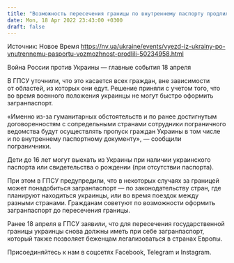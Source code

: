 ```yaml
---
title: "Возможность пересечения границы по внутреннему паспорту продлили — Госпогранслужба"
date: Mon, 18 Apr 2022 23:43:00 +0300
draft: false
---
```

Источник: Новое Время https://nv.ua/ukraine/events/vyezd-iz-ukrainy-po-vnutrennemu-pasportu-vozmozhnost-prodlili-50234958.html


Война России против Украины — главные события 18 апреля

В ГПСУ уточнили, что это касается всех граждан, вне зависимости от областей, из которых они едут. Решение приняли с учетом того, что во время военного положения украинцы не могут быстро оформить загранпаспорт.

«Именно из-за гуманитарных обстоятельств и по ранее достигнутым договоренностям с сопредельными странами сотрудники пограничного ведомства будут осуществлять пропуск граждан Украины в том числе и по внутреннему паспортному документу», — сообщили пограничники.

Дети до 16 лет могут выехать из Украины при наличии украинского паспорта или свидетельства о рождении (при отсутствии паспорта).

При этом в ГПСУ предупредили, что в некоторых случаях за границей может понадобиться загранпаспорт — по законодательству стран, где планируют находиться украинцы, или во время поездок между разными странами. Гражданам советуют по возможности оформить загранпаспорт до пересечения границы.

Ранее 18 апреля в ГПСУ заявили, что для пересечения государственной границы украинцы снова должны иметь при себе загранпаспорт, который также позволяет беженцам легализоваться в странах Европы.

Присоединяйтесь к нам в соцсетях Facebook, Telegram и Instagram.
